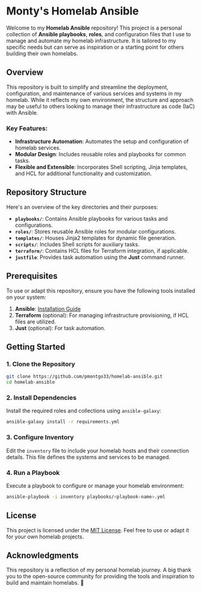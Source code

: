 # Monty's Homelab Ansible

Welcome to my **Homelab Ansible** repository! This project is a personal collection of **Ansible playbooks**, **roles**, and configuration files that I use to manage and automate my homelab infrastructure. It is tailored to my specific needs but can serve as inspiration or a starting point for others building their own homelabs.

## Overview

This repository is built to simplify and streamline the deployment, configuration, and maintenance of various services and systems in my homelab. While it reflects my own environment, the structure and approach may be useful to others looking to manage their infrastructure as code (IaC) with Ansible.

### Key Features:
- **Infrastructure Automation**: Automates the setup and configuration of homelab services.
- **Modular Design**: Includes reusable roles and playbooks for common tasks.
- **Flexible and Extensible**: Incorporates Shell scripting, Jinja templates, and HCL for additional functionality and customization.

## Repository Structure

Here's an overview of the key directories and their purposes:

- **`playbooks/`**: Contains Ansible playbooks for various tasks and configurations.
- **`roles/`**: Stores reusable Ansible roles for modular configurations.
- **`templates/`**: Houses Jinja2 templates for dynamic file generation.
- **`scripts/`**: Includes Shell scripts for auxiliary tasks.
- **`terraform/`**: Contains HCL files for Terraform integration, if applicable.
- **`justfile`**: Provides task automation using the **Just** command runner.

## Prerequisites

To use or adapt this repository, ensure you have the following tools installed on your system:

1. **Ansible**: [Installation Guide](https://docs.ansible.com/ansible/latest/installation_guide/index.html)
2. **Terraform** (optional): For managing infrastructure provisioning, if HCL files are utilized.
3. **Just** (optional): For task automation.

## Getting Started

### 1. Clone the Repository
```bash
git clone https://github.com/pmontgo33/homelab-ansible.git
cd homelab-ansible
```

### 2. Install Dependencies
Install the required roles and collections using `ansible-galaxy`:
```bash
ansible-galaxy install -r requirements.yml
```

### 3. Configure Inventory
Edit the `inventory` file to include your homelab hosts and their connection details. This file defines the systems and services to be managed.

### 4. Run a Playbook
Execute a playbook to configure or manage your homelab environment:
```bash
ansible-playbook -i inventory playbooks/<playbook-name>.yml
```

## License

This project is licensed under the [MIT License](LICENSE). Feel free to use or adapt it for your own homelab projects.

## Acknowledgments

This repository is a reflection of my personal homelab journey. A big thank you to the open-source community for providing the tools and inspiration to build and maintain homelabs. 🙌
